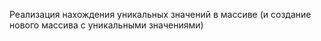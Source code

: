 Реализация нахождения уникальных значений в массиве (и создание нового массива с уникальными значениями)